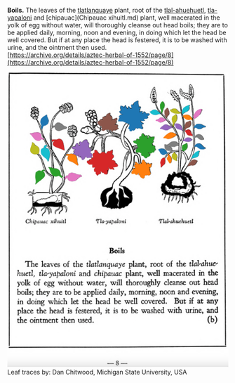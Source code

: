 **Boils.** The leaves of the [tlatlanquaye](Tlatlanquaye.md) plant, root of the [tlal-ahuehuetl](Tlal-ahuehuetl.md), [tla-yapaloni](Tla-yapaloni.md) and [chipauac](Chipauac xihuitl.md) plant, well macerated in the yolk of egg without water, will thoroughly cleanse out head boils; they are to be applied daily, morning, noon and evening, in doing which let the head be well covered. But if at any place the head is festered, it is to be washed with urine, and the ointment then used.  
[https://archive.org/details/aztec-herbal-of-1552/page/8](https://archive.org/details/aztec-herbal-of-1552/page/8)  


![D_p008.png](assets/D_p008.png)  
Leaf traces by: Dan Chitwood, Michigan State University, USA  
